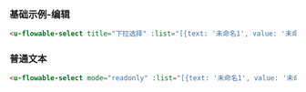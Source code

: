 ### 基础示例-编辑

``` html
<u-flowable-select title="下拉选择" :list="[{text: '未命名1', value: '未命名1'}, {text: '未命名2', value: '未命名2' }]"></u-flowable-select>
```

### 普通文本

``` html
<u-flowable-select mode="readonly" :list="[{text: '未命名1', value: '未命名1'}, { text: '未命名2', value: '未命名2'}]" :value="'未命名1'"></u-flowable-select>
```
